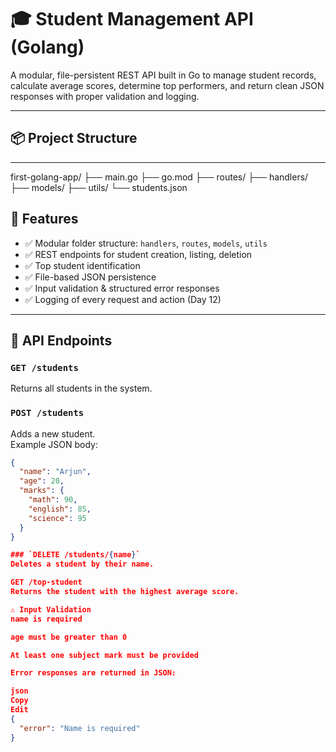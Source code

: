 # 🎓 Student Management API (Golang)

A modular, file-persistent REST API built in Go to manage student records, calculate average scores, determine top performers, and return clean JSON responses with proper validation and logging.

---

## 📦 Project Structure
---
first-golang-app/
├── main.go
├── go.mod
├── routes/
├── handlers/
├── models/
├── utils/
└── students.json

## 🔧 Features

- ✅ Modular folder structure: `handlers`, `routes`, `models`, `utils`
- ✅ REST endpoints for student creation, listing, deletion
- ✅ Top student identification
- ✅ File-based JSON persistence
- ✅ Input validation & structured error responses
- ✅ Logging of every request and action (Day 12)

---

## 🔗 API Endpoints

### `GET /students`
Returns all students in the system.

### `POST /students`
Adds a new student.  
Example JSON body:

```json
{
  "name": "Arjun",
  "age": 20,
  "marks": {
    "math": 90,
    "english": 85,
    "science": 95
  }
}

### `DELETE /students/{name}`
Deletes a student by their name.

GET /top-student
Returns the student with the highest average score.

⚠️ Input Validation
name is required

age must be greater than 0

At least one subject mark must be provided

Error responses are returned in JSON:

json
Copy
Edit
{
  "error": "Name is required"
}
